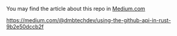 You may find the article about this repo in [Medium.com](https://medium.com/@dmbtechdev/using-the-github-api-in-rust-9b2e50dccb2f)



https://medium.com/@dmbtechdev/using-the-github-api-in-rust-9b2e50dccb2f
